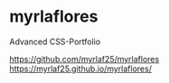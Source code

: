 # myrlaflores
Advanced CSS-Portfolio

https://github.com/myrlaf25/myrlaflores
https://myrlaf25.github.io/myrlaflores/
